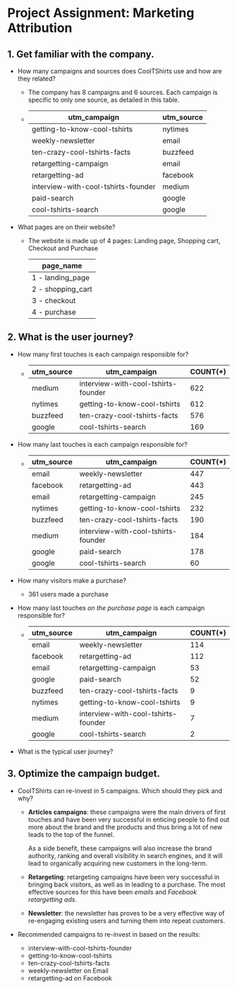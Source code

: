 # Project Assignment: Marketing Attribution

## 1. Get familiar with the company.

- How many campaigns and sources does CoolTShirts use and how are they related?

  - The company has 8 campaigns and 6 sources. Each campaign is specific to only one source, as detailed in this table.

  - | utm_campaign                        | utm_source |
    | ----------------------------------- | ---------- |
    | getting-to-know-cool-tshirts        | nytimes    |
    | weekly-newsletter                   | email      |
    | ten-crazy-cool-tshirts-facts        | buzzfeed   |
    | retargetting-campaign               | email      |
    | retargetting-ad                     | facebook   |
    | interview-with-cool-tshirts-founder | medium     |
    | paid-search                         | google     |
    | cool-tshirts-search                 | google     |

- What pages are on their website?

  - The website is made up of 4 pages: Landing page, Shopping cart, Checkout and Purchase

    | page_name         |
    | ----------------- |
    | 1 - landing_page  |
    | 2 - shopping_cart |
    | 3 - checkout      |
    | 4 - purchase      |

## 2. What is the user journey?

- How many first touches is each campaign responsible for?

  - | utm_source | utm_campaign                        | COUNT(*) |
    | ---------- | ----------------------------------- | -------- |
    | medium     | interview-with-cool-tshirts-founder | 622      |
    | nytimes    | getting-to-know-cool-tshirts        | 612      |
    | buzzfeed   | ten-crazy-cool-tshirts-facts        | 576      |
    | google     | cool-tshirts-search                 | 169      |

- How many last touches is each campaign responsible for?

  - | utm_source | utm_campaign                        | COUNT(*) |
    | ---------- | ----------------------------------- | -------- |
    | email      | weekly-newsletter                   | 447      |
    | facebook   | retargetting-ad                     | 443      |
    | email      | retargetting-campaign               | 245      |
    | nytimes    | getting-to-know-cool-tshirts        | 232      |
    | buzzfeed   | ten-crazy-cool-tshirts-facts        | 190      |
    | medium     | interview-with-cool-tshirts-founder | 184      |
    | google     | paid-search                         | 178      |
    | google     | cool-tshirts-search                 | 60       |

- How many visitors make a purchase?

  - 361 users made a purchase 

- How many last touches *on the purchase page* is each campaign responsible for?

  - | utm_source | utm_campaign                        | COUNT(*) |
    | ---------- | ----------------------------------- | -------- |
    | email      | weekly-newsletter                   | 114      |
    | facebook   | retargetting-ad                     | 112      |
    | email      | retargetting-campaign               | 53       |
    | google     | paid-search                         | 52       |
    | buzzfeed   | ten-crazy-cool-tshirts-facts        | 9        |
    | nytimes    | getting-to-know-cool-tshirts        | 9        |
    | medium     | interview-with-cool-tshirts-founder | 7        |
    | google     | cool-tshirts-search                 | 2        |

- What is the typical user journey?

## 3. Optimize the campaign budget.

- CoolTShirts can re-invest in 5 campaigns. Which should they pick and why?

  - **Articles campaigns**: these campaigns were the main drivers of first touches and have been very successful in enticing people to find out more about the brand and the products and thus bring a lot of new leads to the top of the funnel.

    As a side benefit, these campaigns will also increase the brand authority, ranking and overall visibility in search engines, and it will lead to organically acquiring new customers in the long-term.

  - **Retargeting**: retargeting campaigns have been very successful in bringing back visitors, as well as in leading to a purchase. The most effective sources for this have been *emails* and *Facebook retargetting ads*.

  - **Newsletter**: the newsletter has proves to be a very effective way of re-engaging existing users and turning them into repeat customers.

- Recommended campaigns to re-invest in based on the results:

  - interview-with-cool-tshirts-founder
  - getting-to-know-cool-tshirts
  - ten-crazy-cool-tshirts-facts
  - weekly-newsletter on Email
  - retargetting-ad on Facebook
